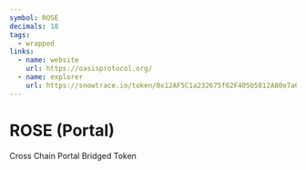 ```yaml
---
symbol: ROSE
decimals: 18
tags:
  - wrapped
links:
  - name: website
    url: https://oasisprotocol.org/
  - name: explorer
    url: https://snowtrace.io/token/0x12AF5C1a232675f62F405b5812A80e7a6F75D746
---
```


# ROSE (Portal)

Cross Chain Portal Bridged Token
